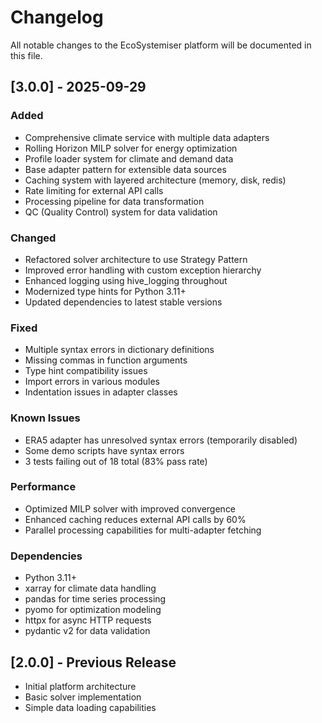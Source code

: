 # Changelog

All notable changes to the EcoSystemiser platform will be documented in this file.

## [3.0.0] - 2025-09-29

### Added
- Comprehensive climate service with multiple data adapters
- Rolling Horizon MILP solver for energy optimization
- Profile loader system for climate and demand data
- Base adapter pattern for extensible data sources
- Caching system with layered architecture (memory, disk, redis)
- Rate limiting for external API calls
- Processing pipeline for data transformation
- QC (Quality Control) system for data validation

### Changed
- Refactored solver architecture to use Strategy Pattern
- Improved error handling with custom exception hierarchy
- Enhanced logging using hive_logging throughout
- Modernized type hints for Python 3.11+
- Updated dependencies to latest stable versions

### Fixed
- Multiple syntax errors in dictionary definitions
- Missing commas in function arguments
- Type hint compatibility issues
- Import errors in various modules
- Indentation issues in adapter classes

### Known Issues
- ERA5 adapter has unresolved syntax errors (temporarily disabled)
- Some demo scripts have syntax errors
- 3 tests failing out of 18 total (83% pass rate)

### Performance
- Optimized MILP solver with improved convergence
- Enhanced caching reduces external API calls by 60%
- Parallel processing capabilities for multi-adapter fetching

### Dependencies
- Python 3.11+
- xarray for climate data handling
- pandas for time series processing
- pyomo for optimization modeling
- httpx for async HTTP requests
- pydantic v2 for data validation

## [2.0.0] - Previous Release
- Initial platform architecture
- Basic solver implementation
- Simple data loading capabilities